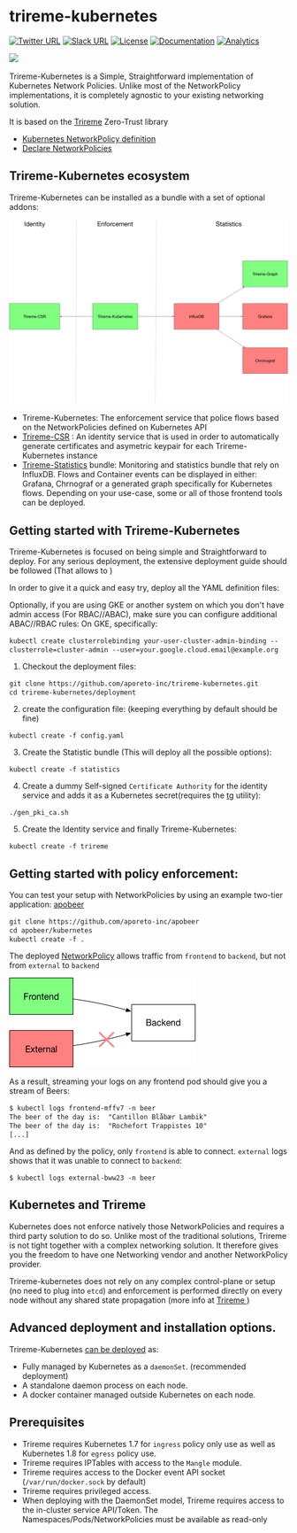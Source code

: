 # trireme-kubernetes


[![Twitter URL](https://img.shields.io/badge/twitter-follow-blue.svg)](https://twitter.com/aporeto_trireme) [![Slack URL](https://img.shields.io/badge/slack-join-green.svg)](https://triremehq.slack.com/messages/general/) [![License](https://img.shields.io/badge/license-Apache--2.0-blue.svg)](https://www.apache.org/licenses/LICENSE-2.0) [![Documentation](https://img.shields.io/badge/docs-godoc-blue.svg)](https://godoc.org/github.com/aporeto-inc/trireme)
[![Analytics](https://ga-beacon.appspot.com/UA-90327502-1/welcome-page)](https://github.com/igrigorik/ga-beacon)

<img src="https://www.aporeto.com/wp-content/uploads/2016/10/trireme-logo-final-b.png" width="200">

Trireme-Kubernetes is a Simple, Straightforward implementation of Kubernetes Network Policies. Unlike most of the NetworkPolicy implementations, it is completely agnostic to your existing networking solution.

It is based on the [Trireme](https://github.com/aporeto-inc/trireme) Zero-Trust library

* [Kubernetes NetworkPolicy definition](https://kubernetes.io/docs/concepts/services-networking/network-policies/)
* [Declare NetworkPolicies](https://kubernetes.io/docs/tasks/administer-cluster/declare-network-policy/)

## Trireme-Kubernetes ecosystem

Trireme-Kubernetes can be installed as a bundle with a set of optional addons:

![Kubernetes-Trireme ecosystem](docs/architecture.png)

* Trireme-Kubernetes: The enforcement service that police flows based on the NetworkPolicies defined on Kubernetes API
* [Trireme-CSR](https://github.com/aporeto-inc/trireme-csr) : An identity service that is used in order to automatically generate certificates and asymetric keypair for each Trireme-Kubernetes instance
* [Trireme-Statistics](https://github.com/aporeto-inc/trireme-statistics) bundle: Monitoring and statistics bundle that rely on InfluxDB. Flows and Container events can be displayed in either: Grafana, Chrnograf or a generated graph specifically for Kubernetes flows. Depending on your use-case, some or all of those frontend tools can be deployed.

## Getting started with Trireme-Kubernetes

Trireme-Kubernetes is focused on being simple and Straightforward to deploy.
For any serious deployment, the extensive deployment guide should be followed (That allows to )

In order to give it a quick and easy try, deploy all the YAML definition files:

Optionally, if you are using GKE or another system on which you don't have admin access (For RBAC//ABAC), make sure you can configure additional ABAC//RBAC rules:
On GKE, specifically:
```
kubectl create clusterrolebinding your-user-cluster-admin-binding --clusterrole=cluster-admin --user=your.google.cloud.email@example.org
```

1) Checkout the deployment files:
```
git clone https://github.com/aporeto-inc/trireme-kubernetes.git
cd trireme-kubernetes/deployment
```

2) create the configuration file: (keeping everything by default should be fine)
```
kubectl create -f config.yaml
```

3) Create the Statistic bundle (This will deploy all the possible options):
```
kubectl create -f statistics
```

4) Create a dummy Self-signed `Certificate Authority` for the identity service and adds it as a Kubernetes secret(requires the [tg](https://github.com/aporeto-inc/tg) utility):
```
./gen_pki_ca.sh
```

5) Create the Identity service and finally Trireme-Kubernetes:
```
kubectl create -f trireme
```

## Getting started with policy enforcement:

You can test your setup with NetworkPolicies by using an example two-tier application: [apobeer](https://github.com/aporeto-inc/apobeer)
```
git clone https://github.com/aporeto-inc/apobeer
cd apobeer/kubernetes
kubectl create -f .
```

The deployed [NetworkPolicy](https://github.com/aporeto-inc/apobeer/blob/master/kubernetes/policy.yaml) allows traffic from `frontend` to `backend`, but not from `external` to `backend`


![Kubernetes cluster with Trireme](docs/apobeer.png)

As a result, streaming your logs on any frontend pod should give you a stream of Beers:

```
$ kubectl logs frontend-mffv7 -n beer
The beer of the day is:  "Cantillon Blåbær Lambik"
The beer of the day is:  "Rochefort Trappistes 10"
[...]
```

And as defined by the policy, only `frontend` is able to connect. `external` logs shows that it was unable to connect to `backend`:

```
$ kubectl logs external-bww23 -n beer
```

## Kubernetes and Trireme

Kubernetes does not enforce natively those NetworkPolicies and requires a third party solution to do so. Unlike most of the traditional solutions, Trireme is not tight together with a complex networking solution. It therefore gives you the freedom to have one Networking vendor and another NetworkPolicy provider.

Trireme-kubernetes does not rely on any complex control-plane or setup (no need to plug into `etcd`) and enforcement is performed directly on every node without any shared state propagation (more info at  [Trireme ](https://github.com/aporeto-inc/trireme))


## Advanced deployment and installation options.

Trireme-Kubernetes [can be deployed](https://github.com/aporeto-inc/trireme-kubernetes/tree/master/deployment) as:

* Fully managed by Kubernetes as a `daemonSet`. (recommended deployment)
* A standalone daemon process on each node.
* A docker container managed outside Kubernetes on each node.

## Prerequisites

* Trireme requires Kubernetes 1.7 for `ingress` policy only use as well as Kubernetes 1.8 for `egress` policy use.
* Trireme requires IPTables with access to the `Mangle` module.
* Trireme requires access to the Docker event API socket (`/var/run/docker.sock` by default)
* Trireme requires privileged access.
* When deploying with the DaemonSet model, Trireme requires access to the in-cluster service API/Token. The Namespaces/Pods/NetworkPolicies must be available as read-only
